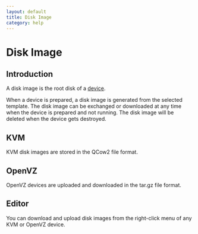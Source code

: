 ```yaml
---
layout: default
title: Disk Image
category: help
---
```

# Disk Image

## Introduction
A disk image is the root disk of a [device](../devices)</a>.

When a device is prepared, a disk image is generated from the selected template.
The disk image can be exchanged or downloaded at any time when the device is prepared and not running.
The disk image will be deleted when the device gets destroyed.

## KVM
KVM disk images are stored in the QCow2 file format.

## OpenVZ
OpenVZ devices are uploaded and downloaded in the tar.gz file format.

## Editor
You can download and upload disk images from the right-click menu of any KVM or OpenVZ device.
